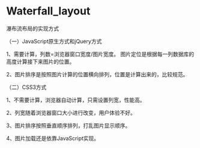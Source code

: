 # Waterfall_layout

瀑布流布局的实现方式

（一）JavaScript原生方式和jQuery方式

1、需要计算，列数=浏览器窗口宽度/图片宽度。
图片定位是根据每一列数据库的高度计算接下来图片的位置。

2、图片排序是按照图片计算的位置横向排列，位置是计算出来的，比较规范。


（二）CSS3方式

1、不需要计算，浏览器自动计算，只需设置列宽，性能高。

2、列宽随着浏览器窗口大小进行改变，用户体验不好。

3、图片排序按照垂直顺序排列，打乱图片显示顺序。

4、图片加载还是依靠JavaScript实现。
